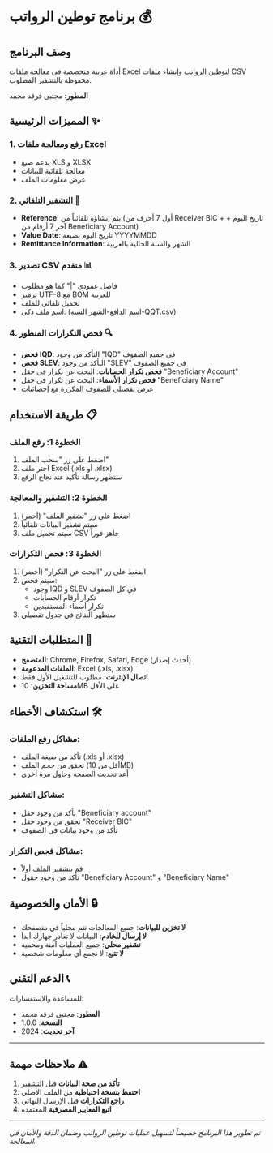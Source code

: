 # برنامج توطين الرواتب 💰

## وصف البرنامج
أداة عربية متخصصة في معالجة ملفات Excel لتوطين الرواتب وإنشاء ملفات CSV محفوظة بالتشفير المطلوب.

**المطور:** مجتبى فرقد محمد

## المميزات الرئيسية ✨

### 1. رفع ومعالجة ملفات Excel
- يدعم صيغ XLS و XLSX
- معالجة تلقائية للبيانات
- عرض معلومات الملف

### 2. التشفير التلقائي 🔐
- **Reference**: يتم إنشاؤه تلقائياً من (أول 7 أحرف من Receiver BIC + تاريخ اليوم + آخر 7 أرقام من Beneficiary Account)
- **Value Date**: تاريخ اليوم بصيغة YYYYMMDD
- **Remittance Information**: الشهر والسنة الحالية بالعربية

### 3. تصدير CSV متقدم 📊
- فاصل عمودي "|" كما هو مطلوب
- ترميز UTF-8 مع BOM للعربية
- تحميل تلقائي للملف
- اسم ملف ذكي: (اسم الدافع-الشهر السنة-QQT.csv)

### 4. فحص التكرارات المتطور 🔍
- **فحص IQD**: التأكد من وجود "IQD" في جميع الصفوف
- **فحص SLEV**: التأكد من وجود "SLEV" في جميع الصفوف  
- **فحص تكرار الحسابات**: البحث عن تكرار في حقل "Beneficiary Account"
- **فحص تكرار الأسماء**: البحث عن تكرار في حقل "Beneficiary Name"
- عرض تفصيلي للصفوف المكررة مع إحصائيات

## طريقة الاستخدام 📋

### الخطوة 1: رفع الملف
1. اضغط على زر "سحب الملف"
2. اختر ملف Excel (.xls أو .xlsx)
3. ستظهر رسالة تأكيد عند نجاح الرفع

### الخطوة 2: التشفير والمعالجة  
1. اضغط على زر "تشفير الملف" (أحمر)
2. سيتم تشفير البيانات تلقائياً
3. سيتم تحميل ملف CSV جاهز فوراً

### الخطوة 3: فحص التكرارات
1. اضغط على زر "البحث عن التكرار" (أخضر)  
2. سيتم فحص:
   - وجود IQD و SLEV في كل الصفوف
   - تكرار أرقام الحسابات
   - تكرار أسماء المستفيدين
3. ستظهر النتائج في جدول تفصيلي

## المتطلبات التقنية 🔧

- **المتصفح**: Chrome, Firefox, Safari, Edge (أحدث إصدار)
- **الملفات المدعومة**: Excel (.xls, .xlsx)
- **اتصال الإنترنت**: مطلوب للتشغيل الأول فقط
- **مساحة التخزين**: 10MB على الأقل


## استكشاف الأخطاء 🛠️

### مشاكل رفع الملفات:
- تأكد من صيغة الملف (.xls أو .xlsx)
- تحقق من حجم الملف (أقل من 10MB)
- أعد تحديث الصفحة وحاول مرة أخرى

### مشاكل التشفير:
- تأكد من وجود حقل "Beneficiary account"
- تحقق من وجود حقل "Receiver BIC"
- تأكد من وجود بيانات في الصفوف

### مشاكل فحص التكرار:
- قم بتشفير الملف أولاً
- تأكد من وجود حقول "Beneficiary Account" و "Beneficiary Name"

## الأمان والخصوصية 🔒

- **لا تخزين للبيانات**: جميع المعالجات تتم محلياً في متصفحك
- **لا إرسال للخادم**: البيانات لا تغادر جهازك أبداً  
- **تشفير محلي**: جميع العمليات آمنة ومحمية
- **لا تتبع**: لا نجمع أي معلومات شخصية

## الدعم التقني 📞

للمساعدة والاستفسارات:
- **المطور**: مجتبى فرقد محمد
- **النسخة**: 1.0.0
- **آخر تحديث**: 2024

---

## ملاحظات مهمة ⚠️

1. **تأكد من صحة البيانات** قبل التشفير
2. **احتفظ بنسخة احتياطية** من الملف الأصلي
3. **راجع التكرارات** قبل الإرسال النهائي
4. **اتبع المعايير المصرفية** المعتمدة

---

*تم تطوير هذا البرنامج خصيصاً لتسهيل عمليات توطين الرواتب وضمان الدقة والأمان في المعالجة.*